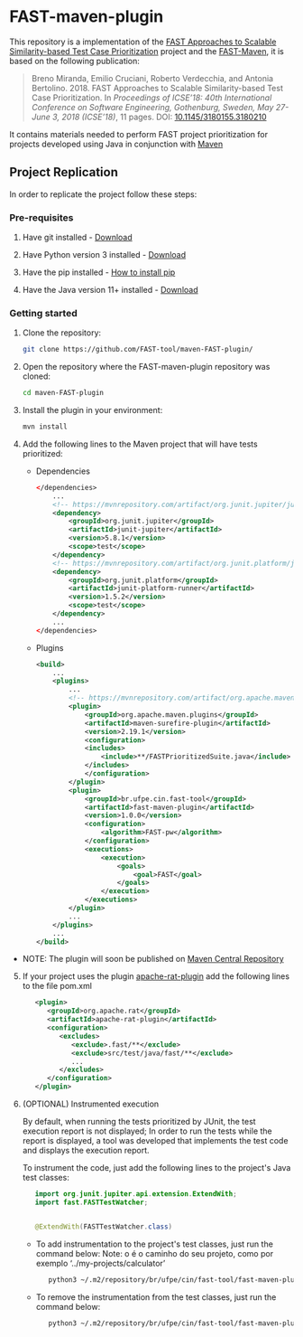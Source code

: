 # FAST-maven-plugin

This repository is a implementation of the [FAST Approaches to Scalable Similarity-based Test Case Prioritization](https://github.com/icse18-FAST/FAST) project and the [FAST-Maven](https://github.com/FAST-tool/maven-FAST), it is based on the following publication:

> Breno Miranda, Emilio Cruciani, Roberto Verdecchia, and Antonia Bertolino. 2018. FAST Approaches to Scalable Similarity-based Test Case Prioritization. In *Proceedings of ICSE’18: 40th International Conference on Software Engineering, Gothenburg, Sweden, May 27-June 3, 2018 (ICSE’18)*, 11 pages. DOI: [10.1145/3180155.3180210](http://dx.doi.org/10.1145/3180155.3180210)


It contains materials needed to perform FAST project prioritization for projects developed using Java in conjunction with [Maven](https://maven.apache.org/)

Project Replication
---------------
In order to replicate the project follow these steps:

### Pre-requisites

1. Have git installed - [Download](https://git-scm.com/downloads)

2. Have Python version 3 installed - [Download](https://www.python.org/downloads/)

3. Have the pip installed - [How to install pip](https://pip.pypa.io/en/stable/cli/pip_install/)

4. Have the Java version 11+ installed - [Download](https://www.oracle.com/java/technologies/downloads/)

### Getting started

1. Clone the repository:
   ```bash
   git clone https://github.com/FAST-tool/maven-FAST-plugin/
   ```

2. Open the repository where the FAST-maven-plugin repository was cloned:
    ```bash
    cd maven-FAST-plugin
    ```

3. Install the plugin in your environment:
   ```bash
   mvn install
   ```

4. Add the following lines to the Maven project that will have tests prioritized:

    - Dependencies

        ```xml
        </dependencies>
            ...
            <!-- https://mvnrepository.com/artifact/org.junit.jupiter/junit-jupiter -->
            <dependency>
                <groupId>org.junit.jupiter</groupId>
                <artifactId>junit-jupiter</artifactId>
                <version>5.8.1</version>
                <scope>test</scope>
            </dependency>
            <!-- https://mvnrepository.com/artifact/org.junit.platform/junit-platform-runner -->
            <dependency>
                <groupId>org.junit.platform</groupId>
                <artifactId>junit-platform-runner</artifactId>
                <version>1.5.2</version>
                <scope>test</scope>
            </dependency>
            ...
        </dependencies>
        ```

    - Plugins

        ```xml
        <build>
            ...
            <plugins>
                ...
                <!-- https://mvnrepository.com/artifact/org.apache.maven.plugins/maven-surefire-plugin -->
                <plugin>
                    <groupId>org.apache.maven.plugins</groupId>
                    <artifactId>maven-surefire-plugin</artifactId>
                    <version>2.19.1</version>
                    <configuration>
                    <includes>
                        <include>**/FASTPrioritizedSuite.java</include>
                    </includes>
                    </configuration>
                </plugin>
                <plugin>
                    <groupId>br.ufpe.cin.fast-tool</groupId>
                    <artifactId>fast-maven-plugin</artifactId>
                    <version>1.0.0</version>
                    <configuration>
                        <algorithm>FAST-pw</algorithm>
                    </configuration>
                    <executions>
                        <execution>
                            <goals>
                                <goal>FAST</goal>
                            </goals>
                        </execution>
                    </executions>
                </plugin>
                ...
            </plugins>
            ...
        </build>
        ```

- NOTE: The plugin will soon be published on [Maven Central Repository](https://search.maven.org/)

5. If your project uses the plugin [apache-rat-plugin](https://mvnrepository.com/artifact/org.apache.rat/apache-rat-plugin) add the following lines to the file pom.xml
      ```xml
         <plugin>
            <groupId>org.apache.rat</groupId>
            <artifactId>apache-rat-plugin</artifactId>
            <configuration>
               <excludes>
                  <exclude>.fast/**</exclude>
                  <exclude>src/test/java/fast/**</exclude>
                  ...
               </excludes>
            </configuration>
         </plugin>

      ```
   
6. (OPTIONAL) Instrumented execution

   By default, when running the tests prioritized by JUnit, the test execution report is not displayed;
   In order to run the tests while the report is displayed, a tool was developed that implements the test code and displays the execution report.

   To instrument the code, just add the following lines to the project's Java test classes:
      ```java
         import org.junit.jupiter.api.extension.ExtendWith;
         import fast.FASTTestWatcher;


         @ExtendWith(FASTTestWatcher.class)
      ```

      - To add instrumentation to the project's test classes, just run the command below:
      Note: o <subject> é o caminho do seu projeto, como por exemplo ‘../my-projects/calculator’

         ```bash
            python3 ~/.m2/repository/br/ufpe/cin/fast-tool/fast-maven-plugin/1.0.0/FAST/tools/project-instrumentation.py <subject> add_instrumentation_to_the_project
         ```

      - To remove the instrumentation from the test classes, just run the command below:
         ```bash
            python3 ~/.m2/repository/br/ufpe/cin/fast-tool/fast-maven-plugin/1.0.0/FAST/tools/project-instrumentation.py <subject> add_instrumentation_to_the_project
         ```

